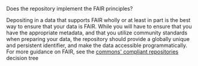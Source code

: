 Does the repository implement the FAIR principles?

Depositing in a data that supports FAIR wholly or at least in part is the best way to ensure that your data is FAIR.  While you will have to ensure that you have the appropriate metadata, and that you utilize community standards when preparing your data, the repository should provide a globally unique and persistent identifier, and make the data accessible programmatically.  For more guidance on FAIR, see the [commons' compliant repositories](http://decision-trees.force11.org/models/repository-compliance/5/intro) decision tree
